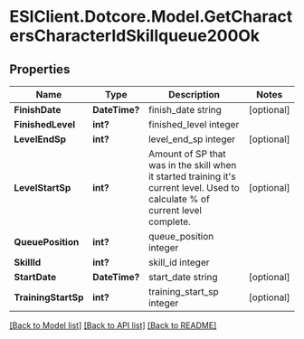 # ESIClient.Dotcore.Model.GetCharactersCharacterIdSkillqueue200Ok
## Properties

Name | Type | Description | Notes
------------ | ------------- | ------------- | -------------
**FinishDate** | **DateTime?** | finish_date string | [optional] 
**FinishedLevel** | **int?** | finished_level integer | 
**LevelEndSp** | **int?** | level_end_sp integer | [optional] 
**LevelStartSp** | **int?** | Amount of SP that was in the skill when it started training it&#39;s current level. Used to calculate % of current level complete. | [optional] 
**QueuePosition** | **int?** | queue_position integer | 
**SkillId** | **int?** | skill_id integer | 
**StartDate** | **DateTime?** | start_date string | [optional] 
**TrainingStartSp** | **int?** | training_start_sp integer | [optional] 

[[Back to Model list]](../README.md#documentation-for-models) [[Back to API list]](../README.md#documentation-for-api-endpoints) [[Back to README]](../README.md)

